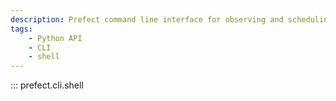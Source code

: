 ```yaml
---
description: Prefect command line interface for observing and scheduling shell commands.
tags:
    - Python API
    - CLI
    - shell
---
```


::: prefect.cli.shell